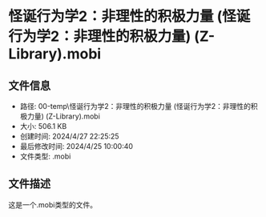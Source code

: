 ﻿# 怪诞行为学2：非理性的积极力量 (怪诞行为学2：非理性的积极力量) (Z-Library).mobi

## 文件信息
- 路径: 00-temp\怪诞行为学2：非理性的积极力量 (怪诞行为学2：非理性的积极力量) (Z-Library).mobi
- 大小: 506.1 KB
- 创建时间: 2024/4/27 22:25:25
- 最后修改时间: 2024/4/25 10:00:40
- 文件类型: .mobi

## 文件描述
这是一个.mobi类型的文件。

